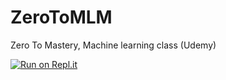 # ZeroToMLM
Zero To Mastery, Machine learning class (Udemy)

[![Run on Repl.it](https://repl.it/badge/github/Whopzcodez/ZeroToMLM)](https://repl.it/github/Whopzcodez/ZeroToMLM)